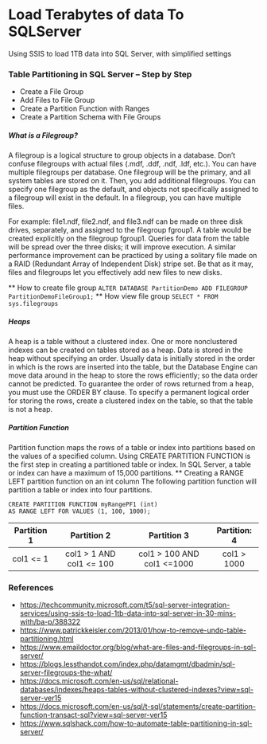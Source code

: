 # Load Terabytes of data To SQLServer
Using SSIS to load 1TB data into SQL Server, with simplified settings

### Table Partitioning in SQL Server – Step by Step
* Create a File Group
* Add Files to File Group
* Create a Partition Function with Ranges
* Create a Partition Schema with File Groups

##### **What is a Filegroup?**
A filegroup is a logical structure to group objects in a database. Don’t confuse filegroups with actual files (.mdf, .ddf, .ndf, .ldf, etc.). You can have multiple filegroups per database. One filegroup will be the primary, and all system tables are stored on it. Then, you add additional filegroups. You can specify one filegroup as the default, and objects not specifically assigned to a filegroup will exist in the default. In a filegroup, you can have multiple files.

For example: file1.ndf, file2.ndf, and file3.ndf can be made on three disk drives, separately, and assigned to the filegroup fgroup1. A table would be created explicitly on the filegroup fgroup1. Queries for data from the table will be spread over the three disks; it will improve execution. A similar performance improvement can be practiced by using a solitary file made on a RAID (Redundant Array of Independent Disk) stripe set. Be that as it may, files and filegroups let you effectively add new files to new disks.

** How to create file group
   ```ALTER DATABASE PartitionDemo ADD FILEGROUP PartitionDemoFileGroup1;```
** How view file group
   ```SELECT * FROM sys.filegroups```

##### **Heaps**
A heap is a table without a clustered index. One or more nonclustered indexes can be created on tables stored as a heap. Data is stored in the heap without specifying an order. Usually data is initially stored in the order in which is the rows are inserted into the table, but the Database Engine can move data around in the heap to store the rows efficiently; so the data order cannot be predicted. To guarantee the order of rows returned from a heap, you must use the ORDER BY clause. To specify a permanent logical order for storing the rows, create a clustered index on the table, so that the table is not a heap.

#####  **Partition Function**
Partition function maps the rows of a table or index into partitions based on the values of a specified column. Using CREATE PARTITION FUNCTION is the first step in creating a partitioned table or index. In SQL Server, a table or index can have a maximum of 15,000 partitions.
** Creating a RANGE LEFT partition function on an int column
The following partition function will partition a table or index into four partitions.
```
CREATE PARTITION FUNCTION myRangePF1 (int)  
AS RANGE LEFT FOR VALUES (1, 100, 1000);
```
| Partition 1    | Partition 2     | Partition 3      | Partition: 4     |
| -------------- |:--------------: | :---------------: | :------------------: |
| col1 <= 1      |  col1 > 1 AND col1 <= 100 |col1 > 100 AND col1 <=1000	 | col1 > 1000 |


  
### References
* https://techcommunity.microsoft.com/t5/sql-server-integration-services/using-ssis-to-load-1tb-data-into-sql-server-in-30-mins-with/ba-p/388322
* https://www.patrickkeisler.com/2013/01/how-to-remove-undo-table-partitioning.html
* https://www.emaildoctor.org/blog/what-are-files-and-filegroups-in-sql-server/
* https://blogs.lessthandot.com/index.php/datamgmt/dbadmin/sql-server-filegroups-the-what/
* https://docs.microsoft.com/en-us/sql/relational-databases/indexes/heaps-tables-without-clustered-indexes?view=sql-server-ver15
* https://docs.microsoft.com/en-us/sql/t-sql/statements/create-partition-function-transact-sql?view=sql-server-ver15
* https://www.sqlshack.com/how-to-automate-table-partitioning-in-sql-server/
